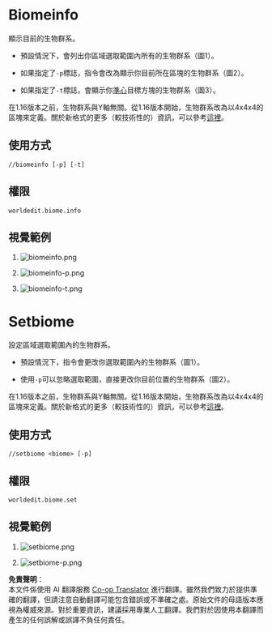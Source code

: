<!--
CO_OP_TRANSLATOR_METADATA:
{
  "original_hash": "ad7c40117d6dc839100a64ff09e5a6ae",
  "translation_date": "2025-05-13T03:51:03+00:00",
  "source_file": "fastasyncworldedit/commands/biomes.md",
  "language_code": "tw"
}
-->
# Biomeinfo

顯示目前的生物群系。

- 預設情況下，會列出你區域選取範圍內所有的生物群系（圖1）。

- 如果指定了`-p`標誌，指令會改為顯示你目前所在區塊的生物群系（圖2）。

- 如果指定了`-t`標誌，會顯示你[準心](https://minecraft.wiki/w/File:HUD_example.png)目標方塊的生物群系（圖3）。

在1.16版本之前，生物群系與Y軸無關。從1.16版本開始，生物群系改為以4x4x4的區塊來定義。關於新格式的更多（較技術性的）資訊，可以參考[這裡](https://wiki.vg/Protocol#Chunk_Data)。

## 使用方式

`//biomeinfo [-p] [-t]`

## 權限

`worldedit.biome.info`

## 視覺範例

1.  ![biomeinfo.png](https://i.imgur.com/PxB1JOG.png)

2.  ![biomeinfo-p.png](https://i.imgur.com/I2hD28o.png)

3.  ![biomeinfo-t.png](https://i.imgur.com/R5G8XP9.png)

# Setbiome

設定區域選取範圍內的生物群系。

- 預設情況下，指令會更改你選取範圍內的生物群系（圖1）。

- 使用`-p`可以忽略選取範圍，直接更改你目前位置的生物群系（圖2）。

在1.16版本之前，生物群系與Y軸無關。從1.16版本開始，生物群系改為以4x4x4的區塊來定義。關於新格式的更多（較技術性的）資訊，可以參考[這裡](https://wiki.vg/Protocol#Chunk_Data)。

## 使用方式

`//setbiome <biome> [-p]`

## 權限

`worldedit.biome.set`

## 視覺範例

1.  ![setbiome.png](https://i.imgur.com/ut2Im7O.png)

2.  ![setbiome-p.png](https://i.imgur.com/MxdpUFK.png)

**免責聲明**：  
本文件係使用 AI 翻譯服務 [Co-op Translator](https://github.com/Azure/co-op-translator) 進行翻譯。雖然我們致力於提供準確的翻譯，但請注意自動翻譯可能包含錯誤或不準確之處。原始文件的母語版本應視為權威來源。對於重要資訊，建議採用專業人工翻譯。我們對於因使用本翻譯而產生的任何誤解或誤譯不負任何責任。